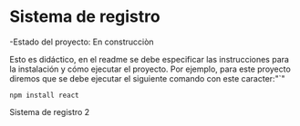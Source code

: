 <h1>Sistema de registro</h1>
-Estado del proyecto: En construcciòn


Esto es didáctico, en el readme se debe especificar las instrucciones para la instalación y cómo ejecutar el proyecto. Por ejemplo, para este proyecto diremos que se debe ejecutar el siguiente comando con este caracter:"`"

```npm install react```

Sistema de registro 2
